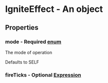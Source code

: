 

# IgniteEffect - An object



## Properties



### mode - Required [enum](enum)



 The mode of operation



Defaults to SELF



### fireTicks - Optional [Expression](Expression)

